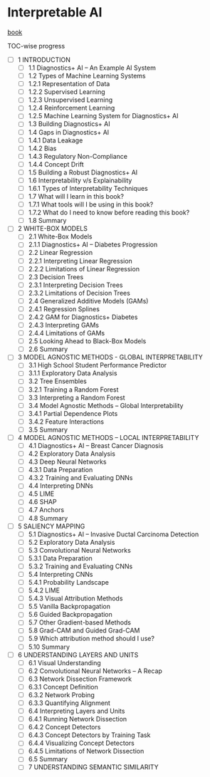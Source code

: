 # Interpretable AI

[book](https://www.manning.com/books/interpretable-ai)
 
TOC-wise progress

- [ ] 1 INTRODUCTION
    - [ ] 1.1 Diagnostics+ AI – An Example AI System
    - [ ] 1.2 Types of Machine Learning Systems
    - [ ] 1.2.1 Representation of Data
    - [ ] 1.2.2 Supervised Learning
    - [ ] 1.2.3 Unsupervised Learning
    - [ ] 1.2.4 Reinforcement Learning
    - [ ] 1.2.5 Machine Learning System for Diagnostics+ AI
    - [ ] 1.3 Building Diagnostics+ AI
    - [ ] 1.4 Gaps in Diagnostics+ AI
    - [ ] 1.4.1 Data Leakage
    - [ ] 1.4.2 Bias
    - [ ] 1.4.3 Regulatory Non-Compliance
    - [ ] 1.4.4 Concept Drift
    - [ ] 1.5 Building a Robust Diagnostics+ AI
    - [ ] 1.6 Interpretability v/s Explainability
    - [ ] 1.6.1 Types of Interpretability Techniques
    - [ ] 1.7 What will I learn in this book?
    - [ ] 1.7.1 What tools will I be using in this book?
    - [ ] 1.7.2 What do I need to know before reading this book?
    - [ ] 1.8 Summary
 
- [ ] 2 WHITE-BOX MODELS
    - [ ] 2.1 White-Box Models
    - [ ] 2.1.1 Diagnostics+ AI – Diabetes Progression
    - [ ] 2.2 Linear Regression
    - [ ] 2.2.1 Interpreting Linear Regression
    - [ ] 2.2.2 Limitations of Linear Regression
    - [ ] 2.3 Decision Trees
    - [ ] 2.3.1 Interpreting Decision Trees
    - [ ] 2.3.2 Limitations of Decision Trees
    - [ ] 2.4 Generalized Additive Models (GAMs)
    - [ ] 2.4.1 Regression Splines
    - [ ] 2.4.2 GAM for Diagnostics+ Diabetes
    - [ ] 2.4.3 Interpreting GAMs
    - [ ] 2.4.4 Limitations of GAMs
    - [ ] 2.5 Looking Ahead to Black-Box Models
    - [ ] 2.6 Summary
 
- [ ] 3 MODEL AGNOSTIC METHODS - GLOBAL INTERPRETABILITY
    - [ ] 3.1 High School Student Performance Predictor
    - [ ] 3.1.1 Exploratory Data Analysis
    - [ ] 3.2 Tree Ensembles
    - [ ] 3.2.1 Training a Random Forest
    - [ ] 3.3 Interpreting a Random Forest
    - [ ] 3.4 Model Agnostic Methods – Global Interpretability
    - [ ] 3.4.1 Partial Dependence Plots
    - [ ] 3.4.2 Feature Interactions
    - [ ] 3.5 Summary
 
- [ ] 4 MODEL AGNOSTIC METHODS – LOCAL INTERPRETABILITY
    - [ ] 4.1 Diagnostics+ AI – Breast Cancer Diagnosis
    - [ ] 4.2 Exploratory Data Analysis
    - [ ] 4.3 Deep Neural Networks
    - [ ] 4.3.1 Data Preparation
    - [ ] 4.3.2 Training and Evaluating DNNs
    - [ ] 4.4 Interpreting DNNs
    - [ ] 4.5 LIME
    - [ ] 4.6 SHAP
    - [ ] 4.7 Anchors
    - [ ] 4.8 Summary
 
- [ ] 5 SALIENCY MAPPING
    - [ ] 5.1 Diagnostics+ AI – Invasive Ductal Carcinoma Detection
    - [ ] 5.2 Exploratory Data Analysis
    - [ ] 5.3 Convolutional Neural Networks
    - [ ] 5.3.1 Data Preparation
    - [ ] 5.3.2 Training and Evaluating CNNs
    - [ ] 5.4 Interpreting CNNs
    - [ ] 5.4.1 Probability Landscape
    - [ ] 5.4.2 LIME
    - [ ] 5.4.3 Visual Attribution Methods
    - [ ] 5.5 Vanilla Backpropagation
    - [ ] 5.6 Guided Backpropagation
    - [ ] 5.7 Other Gradient-based Methods
    - [ ] 5.8 Grad-CAM and Guided Grad-CAM
    - [ ] 5.9 Which attribution method should I use?
    - [ ] 5.10 Summary

- [ ] 6 UNDERSTANDING LAYERS AND UNITS
    - [ ] 6.1 Visual Understanding
    - [ ] 6.2 Convolutional Neural Networks – A Recap
    - [ ] 6.3 Network Dissection Framework
    - [ ] 6.3.1 Concept Definition
    - [ ] 6.3.2 Network Probing
    - [ ] 6.3.3 Quantifying Alignment
    - [ ] 6.4 Interpreting Layers and Units
    - [ ] 6.4.1 Running Network Dissection
    - [ ] 6.4.2 Concept Detectors
    - [ ] 6.4.3 Concept Detectors by Training Task
    - [ ] 6.4.4 Visualizing Concept Detectors
    - [ ] 6.4.5 Limitations of Network Dissection
    - [ ] 6.5 Summary
    - [ ] 7  UNDERSTANDING SEMANTIC SIMILARITY
